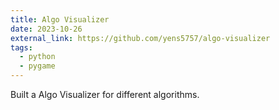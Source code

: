 ```yaml
---
title: Algo Visualizer
date: 2023-10-26
external_link: https://github.com/yens5757/algo-visualizer
tags:
  - python
  - pygame
---
```


Built a Algo Visualizer for different algorithms.

<!--more-->
